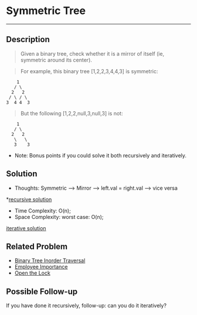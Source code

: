 # Symmetric Tree
---
## Description

> Given a binary tree, check whether it is a mirror of itself (ie, symmetric around its center).

> For example, this binary tree [1,2,2,3,4,4,3] is symmetric:
```
    1
   / \
  2   2
 / \ / \
3  4 4  3
```
> But the following [1,2,2,null,3,null,3] is not:
```
    1
   / \
  2   2
   \   \
   3    3
   ```
* Note: Bonus points if you could solve it both recursively and iteratively.

## Solution
* Thoughts: Symmetric --> Mirror --> left.val = right.val --> vice versa

*[recursive solution](https://github.com/VanessaTang95/Algorithm/blob/master/LeetCode/Top100_Liked_Solution/SymmetricTreeRecurse.java)
  - Time Complexity: O(n);
  - Space Complexity: worst case: O(n);

[iterative solution]()

## Related Problem
* [Binary Tree Inorder Traversal]()
* [Employee Importance]()
* [Open the Lock]()

## Possible Follow-up
If you have done it recursively, follow-up: can you do it iteratively?
